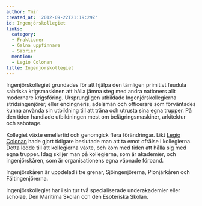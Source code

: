 ```yaml
---
author: Ymir
created_at: '2012-09-22T21:19:29Z'
id: Ingenjörskollegiet
links:
  category:
  - Fraktioner
  - Galna uppfinnare
  - Sabrier
  mention:
  - Legio Colonan
title: Ingenjörskollegiet
---
```


Ingenjörskollegiet grundades för att hjälpa den tämligen primitivt feudula sabriska krigsmaskinen
att hålla jämna steg med andra nationers allt modernare krigsföring. Ursprungligen utbildade
Ingenjörskollegierna stridsingenjörer, eller encingneris, adelsmän och officerare som förväntades
kunna använda sin utbildning till att träna och utrusta sina egna trupper. På den tiden handlade
utbildningen mest om belägringsmaskiner, arkitektur och sabotage.

Kollegiet växte emellertid och genomgick flera förändringar. Likt [Legio Colonan] hade gjort
tidigare beslutade man att ta emot ofrälse i kollegierna. Detta ledde till att kollegierna växte,
och kom med tiden att hålla sig med egna trupper. Idag skiljer man på kollegierna, som är akademier,
och ingenjörskåren, som är organisationens egna väpnade förband.

Ingenjörskåren är uppdelad i tre grenar, Sjöingenjörerna, Pionjärkåren och Fältingenjörerna.

Ingenjörskollegiet har i sin tur två specialiserade underakademier eller scholae, Den Maritima
Skolan och den Esoteriska Skolan.

  [Legio Colonan]: Legio_Colonan